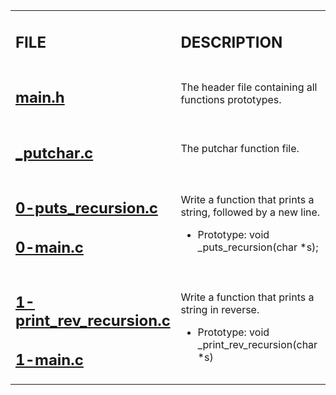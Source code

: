 <table>
    <tr>
        <td><h2><strong>FILE</strong></h2></td>
        <td><h2><strong>DESCRIPTION</strong></h2></td>
    </tr>
    <tr>
        <td><h2><a href="https://github.com/LivingDemonness28/alx-low_level_programming/blob/master/0x08-recursion/main.h" target="_blank">main.h</a></h2></td>
        <td>The header file containing all functions prototypes.</td>
    </tr>
    <tr>
        <td><h2><a href="https://github.com/LivingDemonness28/alx-low_level_programming/blob/master/0x08-recursion/_putchar.c" target="_blank">_putchar.c</a></h2></td>
        <td>The putchar function file.</td>
    </tr>
    <tr>
        <td>
            <h2><a href="https://github.com/LivingDemonness28/alx-low_level_programming/blob/master/0x08-recursion/0-puts_recursion.c" target="_blank">0-puts_recursion.c</a></h2>
            <h2><a href="https://github.com/LivingDemonness28/alx-low_level_programming/blob/master/0x08-recursion/0-main.c" target="_blank">0-main.c</a></h2>
        </td>
        <td>
            <p>Write a function that prints a string, followed by a new line.</p>
            <ul>
                <li>Prototype: void _puts_recursion(char *s);</li>
            </ul>
        </td>
    </tr>
    <tr>
        <td>
            <h2><a href="https://github.com/LivingDemonness28/alx-low_level_programming/blob/master/0x08-recursion/1-print_rev_recursion.c" target="_blank">1-print_rev_recursion.c</a></h2>
            <h2><a href="https://github.com/LivingDemonness28/alx-low_level_programming/blob/master/0x08-recursion/1-main.c" target="_blank">1-main.c</a></h2>
        </td>
        <td>
            <p>Write a function that prints a string in reverse.</p>
            <ul>
                <li>Prototype: void _print_rev_recursion(char *s)</li>
            </ul>
        </td>
    </tr>
</table>